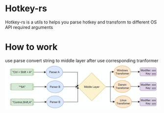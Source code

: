 # Hotkey-rs
Hotkey-rs is a utils to helps you parse hotkey and transform to different OS API required arguments

# How to work
use parse convert string to middle layer after use corresponding tranformer
![worlflow](https://github.com/LucaXiang/hotkey-rs/blob/main/resource/work_flow.png?raw=true)
